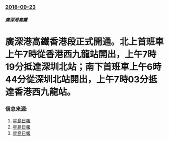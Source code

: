 ### [2018-09-23](/news/2018/09/23/index.md)

##### 廣深港高鐵
# 廣深港高鐵香港段正式開通。北上首班車上午7時從香港西九龍站開出，上午7時19分抵達深圳北站；南下首班車上午6時44分從深圳北站開出，上午7時03分抵達香港西九龍站。 




### 信息来源:

1. [星島日報](http://std.stheadline.com/daily/news-content.php?id=1879582&target=2)
2. [星島日報](http://std.stheadline.com/instant/articles/detail/824290-%E9%A6%99%E6%B8%AF-%E3%80%90%E9%AB%98%E9%90%B5%E9%80%9A%E8%BB%8A%E3%80%91%E5%8D%97%E4%B8%8B%E9%A6%96%E7%8F%AD%E8%BB%8A6%E6%99%8244%E5%88%86%E6%B7%B1%E5%9C%B3%E5%8C%97%E9%96%8B%E5%87%BA+%E6%BB%BF%E8%BC%89%E4%B9%98%E5%AE%A2)
3. [星島日報](http://std.stheadline.com/instant/articles/detail/824302-%E9%A6%99%E6%B8%AF-%E3%80%90%E9%AB%98%E9%90%B5%E9%80%9A%E8%BB%8A%E3%80%91%E9%A6%96%E7%8F%AD%E8%BB%8A%E6%97%A9%E4%B8%8A7%E6%99%82%E8%A5%BF%E4%B9%9D%E7%9B%B4%E5%A5%94%E6%B7%B1%E5%9C%B3%E5%8C%97+%E9%81%8E%E7%A8%8B%E9%A0%86%E5%88%A9)

